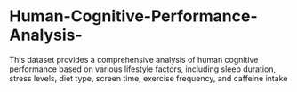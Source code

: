 # Human-Cognitive-Performance-Analysis-
This dataset provides a comprehensive analysis of human cognitive performance based on various lifestyle factors, including sleep duration, stress levels, diet type, screen time, exercise frequency, and caffeine intake
